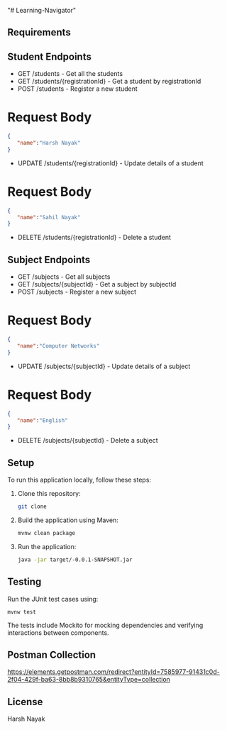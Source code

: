 "# Learning-Navigator" 



## Requirements

## Student Endpoints
- GET /students - Get all the students
- GET /students/{registrationId} - Get a student by registrationId
- POST /students - Register a new student
# Request Body
```json
{
   "name":"Harsh Nayak"
}
```
- UPDATE /students/{registrationId} - Update details of a student
# Request Body
```json
{
   "name":"Sahil Nayak"
}
```
- DELETE /students/{registrationId} - Delete a student


## Subject Endpoints
- GET /subjects - Get all subjects
- GET /subjects/{subjectId} - Get a subject by subjectId
- POST /subjects - Register a new subject
# Request Body
```json
{
   "name":"Computer Networks"
}
```
- UPDATE /subjects/{subjectId} - Update details of a subject
# Request Body
```json
{
   "name":"English"
}
```
- DELETE /subjects/{subjectId} - Delete a subject




## Setup

To run this application locally, follow these steps:

1. Clone this repository:

   ```bash
   git clone 
   ```

2. Build the application using Maven:
    ```bash
   mvnw clean package
   ```

3. Run the application:
    ```bash
    java -jar target/-0.0.1-SNAPSHOT.jar
    ```

## Testing
Run the JUnit test cases using:

    mvnw test

The tests include Mockito for mocking dependencies and verifying interactions between components.

## Postman Collection
https://elements.getpostman.com/redirect?entityId=7585977-91431c0d-2f04-429f-ba63-8bb8b9310765&entityType=collection

## License
Harsh Nayak